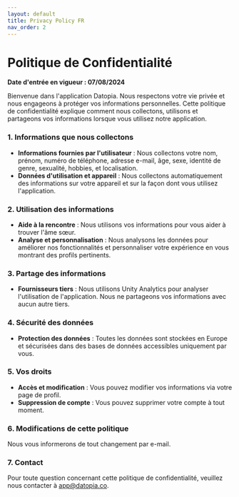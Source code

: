 ```yaml
---
layout: default
title: Privacy Policy FR
nav_order: 2
---
```


# Politique de Confidentialité

**Date d'entrée en vigueur : 07/08/2024**

Bienvenue dans l'application Datopia. Nous respectons votre vie privée et nous engageons à protéger vos informations personnelles. Cette politique de confidentialité explique comment nous collectons, utilisons et partageons vos informations lorsque vous utilisez notre application.

### 1. Informations que nous collectons

- **Informations fournies par l'utilisateur** : Nous collectons votre nom, prénom, numéro de téléphone, adresse e-mail, âge, sexe, identité de genre, sexualité, hobbies, et localisation.
- **Données d'utilisation et appareil** : Nous collectons automatiquement des informations sur votre appareil et sur la façon dont vous utilisez l'application.

### 2. Utilisation des informations

- **Aide à la rencontre** : Nous utilisons vos informations pour vous aider à trouver l'âme sœur.
- **Analyse et personnalisation** : Nous analysons les données pour améliorer nos fonctionnalités et personnaliser votre expérience en vous montrant des profils pertinents.

### 3. Partage des informations

- **Fournisseurs tiers** : Nous utilisons Unity Analytics pour analyser l'utilisation de l'application. Nous ne partageons vos informations avec aucun autre tiers.

### 4. Sécurité des données

- **Protection des données** : Toutes les données sont stockées en Europe et sécurisées dans des bases de données accessibles uniquement par vous.

### 5. Vos droits

- **Accès et modification** : Vous pouvez modifier vos informations via votre page de profil.
- **Suppression de compte** : Vous pouvez supprimer votre compte à tout moment.

### 6. Modifications de cette politique

Nous vous informerons de tout changement par e-mail.

### 7. Contact

Pour toute question concernant cette politique de confidentialité, veuillez nous contacter à [app@datopia.co](mailto:app@datopia.co).
